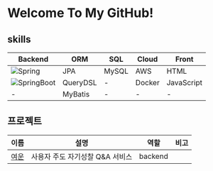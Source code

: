 [badge-spring]: https://img.shields.io/badge/spring-%236DB33F.svg?style=for-the-badge&logo=spring&logoColor=white
[badge-springboot]: https://img.shields.io/badge/springboot-6DB33F.svg?style=for-the-badge&logo=springboot&logoColor=white
[badge-docker]: https://img.shields.io/badge/docker-%230db7ed.svg?style=for-the-badge&logo=docker&logoColor=white

# Welcome To My GitHub!

## skills
| **Backend**                     | **ORM**       | **SQL** | **Cloud** | **Front**     |
|---------------                  |---------------|---------|-----------|---------------|
| ![Spring][badge-spring]         | JPA           | MySQL   | AWS       | HTML          |
| ![SpringBoot][badge-springboot] | QueryDSL      | -       | Docker    | JavaScript    |
| -                               | MyBatis       | -       | -         | -             |

## 프로젝트
| **이름**                                       | **설명**                      | **역할** | **비고** |
|   ----                                         |   ----                        |   ----   |   ----   |
| [여운](https://github.com/Yeoun-project/yeoun) | 사용자 주도 자기성찰 Q&A 서비스 | backend |          |
